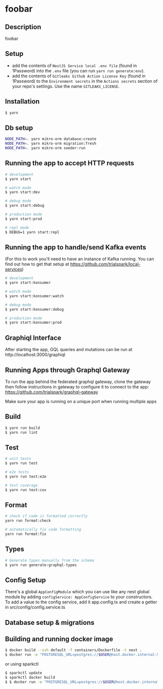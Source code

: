 # foobar

## Description

foobar

## Setup

- add the contents of `NestJS Service local .env file` (found in 1Password) into the `.env` file (you can run `yarn run generate:env`).
- add the contents of `Gitleaks Github Action License Key` (found in 1Password) to the `Environment secrets` in the `Actions secrets` section of your repo's settings. Use the name `GITLEAKS_LICENSE`.

## Installation

```bash
$ yarn
```

## Db setup

```bash
NODE_PATH=. yarn mikro-orm database:create
NODE_PATH=. yarn mikro-orm migration:fresh
NODE_PATH=. yarn mikro-orm seeder:run
```

## Running the app to accept HTTP requests

```bash
# development
$ yarn start

# watch mode
$ yarn start:dev

# debug mode
$ yarn start:debug

# production mode
$ yarn start:prod

# repl mode
$ DEBUG=1 yarn start:repl
```

## Running the app to handle/send Kafka events

(For this to work you'll need to have an instance of Kafka running. You can find out how to get that setup at https://github.com/trialspark/local-services)

```bash
# development
$ yarn start:konsumer

# watch mode
$ yarn start:konsumer:watch

# debug mode
$ yarn start:konsumer:debug

# production mode
$ yarn start:konsumer:prod
```

## Graphiql Interface

After starting the app, GQL queries and mutations can be run at http://localhost:3000/graphiql

## Running Apps through Graphql Gateway

To run the app behind the federated graphql gateway, clone the gateway then follow instructions in gateway to configure it to connect to the app:
https://github.com/trialspark/graphql-gateway

Make sure your app is running on a unique port when running multiple apps

## Build

```bash
$ yarn run build
$ yarn run lint
```

## Test

```bash
# unit tests
$ yarn run test

# e2e tests
$ yarn run test:e2e

# test coverage
$ yarn run test:cov
```

## Format

```bash
# check if code is formatted correctly
yarn run format:check

# automatically fix code formatting
yarn run format:fix
```

## Types

```bash
# Generate types manually from the schema
$ yarn run generate:graphql-types
```

## Config Setup

There's a global `AppConfigModule` which you can use like any nest global module by adding `configService: AppConfigService` to your constructors. To add a value to the config service, add it app.config.ts and create a getter in src/config/config.service.ts

## Database setup & migrations

## Building and running docker image

```bash
$ docker build --ssh default -f containers/Dockerfile -t nest .
$ docker run -e "POSTGRESQL_URL=postgres://$USER@host.docker.internal:5432/nest" --rm -it  --name nest -p 3000:3000 nest
```

or using sparkctl

```bash
$ sparkctl update
$ sparkctl docker build
$ $ docker run -e "POSTGRESQL_URL=postgres://$USER@host.docker.internal:5432/nest" --rm -it  --name nest -p 3000:3000 nest
```
